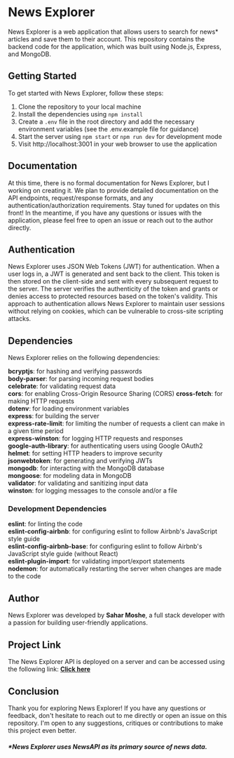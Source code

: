 # News Explorer
News Explorer is a web application that allows users to search for news* articles and save them to their account. This repository contains the backend code for the application, which was built using Node.js, Express, and MongoDB.<br />

## Getting Started
To get started with News Explorer, follow these steps:

1. Clone the repository to your local machine
2. Install the dependencies using `npm install`
3. Create a `.env` file in the root directory and add the necessary environment variables (see the .env.example file for guidance)
4. Start the server using `npm start` or `npm run dev` for development mode
5. Visit http://localhost:3001 in your web browser to use the application

## Documentation
At this time, there is no formal documentation for News Explorer, but I working on creating it. We plan to provide detailed documentation on the API endpoints, request/response formats, and any authentication/authorization requirements. Stay tuned for updates on this front! In the meantime, if you have any questions or issues with the application, please feel free to open an issue or reach out to the author directly.

## Authentication
News Explorer uses JSON Web Tokens (JWT) for authentication. When a user logs in, a JWT is generated and sent back to the client. This token is then stored on the client-side and sent with every subsequent request to the server. The server verifies the authenticity of the token and grants or denies access to protected resources based on the token's validity. This approach to authentication allows News Explorer to maintain user sessions without relying on cookies, which can be vulnerable to cross-site scripting attacks.

## Dependencies
News Explorer relies on the following dependencies:

**bcryptjs**: for hashing and verifying passwords<br />
**body-parser**: for parsing incoming request bodies<br />
**celebrate**: for validating request data<br />
**cors**: for enabling Cross-Origin Resource Sharing (CORS)
**cross-fetch**: for making HTTP requests<br />
**dotenv**: for loading environment variables<br />
**express**: for building the server<br />
**express-rate-limit**: for limiting the number of requests a client can make in a given time period<br />
**express-winston**: for logging HTTP requests and responses<br />
**google-auth-library**: for authenticating users using Google OAuth2<br />
**helmet**: for setting HTTP headers to improve security<br />
**jsonwebtoken**: for generating and verifying JWTs<br />
**mongodb**: for interacting with the MongoDB database<br />
**mongoose**: for modeling data in MongoDB<br />
**validator**: for validating and sanitizing input data<br />
**winston**: for logging messages to the console and/or a file<br />

### Development Dependencies
**eslint**: for linting the code<br />
**eslint-config-airbnb**: for configuring eslint to follow Airbnb's JavaScript style guide<br />
**eslint-config-airbnb-base**: for configuring eslint to follow Airbnb's JavaScript style guide (without React)<br />
**eslint-plugin-import**: for validating import/export statements<br />
**nodemon**: for automatically restarting the server when changes are made to the code<br />

## Author
News Explorer was developed by **Sahar Moshe**, a full stack developer with a passion for building user-friendly applications. 

## Project Link
The News Explorer API is deployed on a server and can be accessed using the following link: [**Click here**](https://api.samnews.students.nomoredomainssbs.ru)

## Conclusion
Thank you for exploring News Explorer! If you have any questions or feedback, don't hesitate to reach out to me directly or open an issue on this repository. I'm open to any suggestions, critiques or contributions to make this project even better.

##### *News Explorer uses NewsAPI as its primary source of news data.
